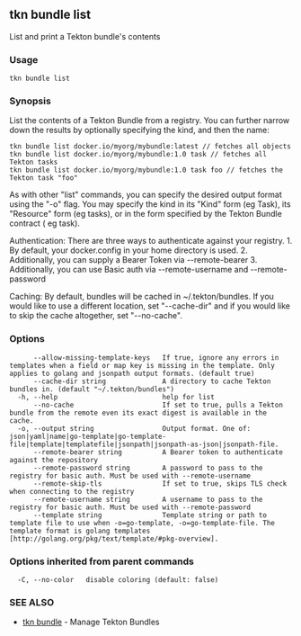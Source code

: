 ## tkn bundle list

List and print a Tekton bundle's contents

### Usage

```
tkn bundle list
```

### Synopsis

List the contents of a Tekton Bundle from a registry. You can further narrow down the results by 
optionally specifying the kind, and then the name:

	tkn bundle list docker.io/myorg/mybundle:latest // fetches all objects
	tkn bundle list docker.io/myorg/mybundle:1.0 task // fetches all Tekton tasks
	tkn bundle list docker.io/myorg/mybundle:1.0 task foo // fetches the Tekton task "foo"

As with other "list" commands, you can specify the desired output format using the "-o" flag. You may specify the kind
in its "Kind" form (eg Task), its "Resource" form (eg tasks), or in the form specified by the Tekton Bundle contract (
eg task).

Authentication:
	There are three ways to authenticate against your registry.
	1. By default, your docker.config in your home directory is used.
	2. Additionally, you can supply a Bearer Token via --remote-bearer
	3. Additionally, you can use Basic auth via --remote-username and --remote-password

Caching:
    By default, bundles will be cached in ~/.tekton/bundles. If you would like to use a different location, set 
"--cache-dir" and if you would like to skip the cache altogether, set "--no-cache".


### Options

```
      --allow-missing-template-keys   If true, ignore any errors in templates when a field or map key is missing in the template. Only applies to golang and jsonpath output formats. (default true)
      --cache-dir string              A directory to cache Tekton bundles in. (default "~/.tekton/bundles")
  -h, --help                          help for list
      --no-cache                      If set to true, pulls a Tekton bundle from the remote even its exact digest is available in the cache.
  -o, --output string                 Output format. One of: json|yaml|name|go-template|go-template-file|template|templatefile|jsonpath|jsonpath-as-json|jsonpath-file.
      --remote-bearer string          A Bearer token to authenticate against the repository
      --remote-password string        A password to pass to the registry for basic auth. Must be used with --remote-username
      --remote-skip-tls               If set to true, skips TLS check when connecting to the registry
      --remote-username string        A username to pass to the registry for basic auth. Must be used with --remote-password
      --template string               Template string or path to template file to use when -o=go-template, -o=go-template-file. The template format is golang templates [http://golang.org/pkg/text/template/#pkg-overview].
```

### Options inherited from parent commands

```
  -C, --no-color   disable coloring (default: false)
```

### SEE ALSO

* [tkn bundle](tkn_bundle.md)	 - Manage Tekton Bundles

